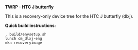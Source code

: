 **TWRP - HTC J butterfly**

This is a recovery-only device tree for the HTC J butterfly (dlxj).

**Quick build instructions:**

    . build/envsetup.sh
    lunch cm_dlxj-eng
    mka recoveryimage
